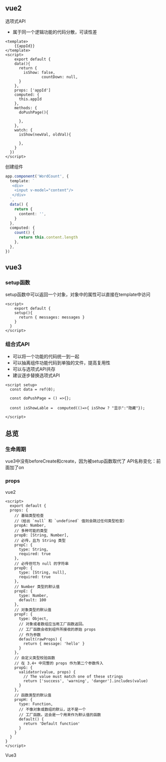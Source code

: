 ## vue2

选项式API

- 属于同一个逻辑功能的代码分散，可读性差

```vue
<template>
	{{appId}}
</template>
<script>
	export default {
    data(){
      return {
        isShow: false,
				countDown: null,
      }
    },
    props: ['appId']
    computed: {
      this.appId
    },
    methods: {
      doPushPage(){
        
      },
    },
    watch: {
      isShow(newVal, oldVal){
        
      },
    }
  })
</script>
```

创建组件

```ts
app.component('WordCount', {
  template: `
   <div>
    <input v-model="content"/>
   </div>
  `,
  data() {
    return {
      content: '',
    }
  },
  computed: {
    count() {
      return this.content.length
    },
  },
})
```





## vue3

### setup函数

setup函数中可以返回一个对象，对象中的属性可以直接在template中访问

```vue
<script>
	export default {
    setup(){
      return { messages: messages }
    }
  }
</script>
```



### 组合式API 

- 可以将一个功能的代码统一到一起 
- 可以抽离组件功能代码到单独的文件，提高复用性
- 可以与选项式API共存
- 建议逐步替换选项式API

```vue
<script setup>
  const data = ref(0);
  
  const doPushPage = () =>{};
  
  const isShowLable =  computed(()=>{ isShow ? "显示":"隐藏"});
  
</script>
```



## 总览

### 生命周期

vue3中没有beforeCreate和create，因为被setup函数取代了
API名称变化：前面加了on

### props

vue2

```vue
<script>
  export default {
  props: {
    // 基础类型检查
    //（给出 `null` 和 `undefined` 值则会跳过任何类型检查）
    propA: Number,
    // 多种可能的类型
    propB: [String, Number],
    // 必传，且为 String 类型
    propC: {
      type: String,
      required: true
    },
    // 必传但可为 null 的字符串
    propD: {
      type: [String, null],
      required: true
    },
    // Number 类型的默认值
    propE: {
      type: Number,
      default: 100
    },
    // 对象类型的默认值
    propF: {
      type: Object,
      // 对象或者数组应当用工厂函数返回。
      // 工厂函数会收到组件所接收的原始 props
      // 作为参数
      default(rawProps) {
        return { message: 'hello' }
      }
    },
    // 自定义类型校验函数
    // 在 3.4+ 中完整的 props 作为第二个参数传入
    propG: {
      validator(value, props) {
        // The value must match one of these strings
        return ['success', 'warning', 'danger'].includes(value)
      }
    },
    // 函数类型的默认值
    propH: {
      type: Function,
      // 不像对象或数组的默认，这不是一个
      // 工厂函数。这会是一个用来作为默认值的函数
      default() {
        return 'Default function'
      }
    }
  }
}
</script>
```

Vue3

